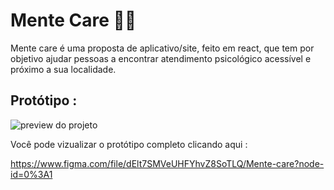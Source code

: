 # Mente Care 🧠💚

Mente care é uma proposta de aplicativo/site, feito em react, que tem por objetivo ajudar pessoas a encontrar atendimento psicológico acessível e próximo a sua localidade. 

## Protótipo :

![preview do projeto ](https://i.imgur.com/L88q18g.png)

Você pode vizualizar o protótipo completo clicando aqui :
 
https://www.figma.com/file/dElt7SMVeUHFYhvZ8SoTLQ/Mente-care?node-id=0%3A1
